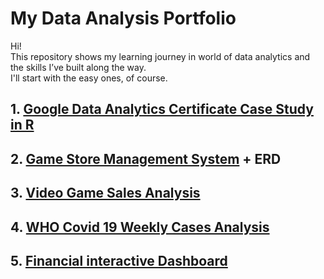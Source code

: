 # My Data Analysis Portfolio  

Hi!  
This repository shows my learning journey in world of data analytics and the skills I’ve built along the way.  
I'll start with the easy ones, of course.  

## 1. [Google Data Analytics Certificate Case Study in R](https://www.kaggle.com/code/aszmanda/bellabeat-gdac-case-study)
## 2. [Game Store Management System](https://github.com/ileevq/Data_Analysis_Portfolio/blob/main/Small_Projects/Game_Store_Management_System.sql) + ERD
## 3. [Video Game Sales Analysis](https://github.com/ileevq/Data_Analysis_Portfolio/tree/main/Video_Game_Sales)
## 4. [WHO Covid 19 Weekly Cases Analysis](https://github.com/ileevq/Data_Analysis_Portfolio/tree/main/Covid-19)
## 5. [Financial interactive Dashboard](https://github.com/ileevq/Data_Analysis_Portfolio/tree/main/Financial%20Dashboard)
